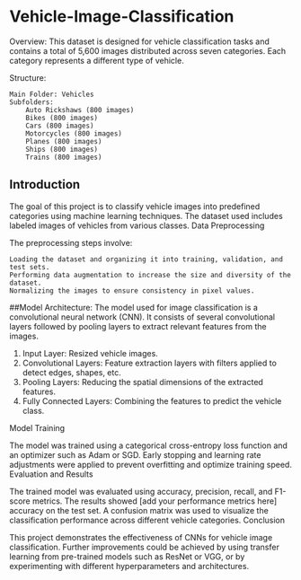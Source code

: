 # Vehicle-Image-Classification


Overview: This dataset is designed for vehicle classification tasks and contains a total of 5,600 images distributed across seven categories. Each category represents a different type of vehicle.

Structure:

    Main Folder: Vehicles
    Subfolders:
        Auto Rickshaws (800 images)
        Bikes (800 images)
        Cars (800 images)
        Motorcycles (800 images)
        Planes (800 images)
        Ships (800 images)
        Trains (800 images)

## Introduction

The goal of this project is to classify vehicle images into predefined categories using machine learning techniques. The dataset used includes labeled images of vehicles from various classes.
Data Preprocessing

The preprocessing steps involve:

    Loading the dataset and organizing it into training, validation, and test sets.
    Performing data augmentation to increase the size and diversity of the dataset.
    Normalizing the images to ensure consistency in pixel values.

##Model Architecture:
The model used for image classification is a convolutional neural network (CNN). It consists of several convolutional layers followed by pooling layers to extract relevant features from the images.

1. Input Layer: Resized vehicle images.
2. Convolutional Layers: Feature extraction layers with filters applied to detect edges, shapes, etc.
3. Pooling Layers: Reducing the spatial dimensions of the extracted features.
4. Fully Connected Layers: Combining the features to predict the vehicle class.

Model Training

The model was trained using a categorical cross-entropy loss function and an optimizer such as Adam or SGD. Early stopping and learning rate adjustments were applied to prevent overfitting and optimize training speed.
Evaluation and Results

The trained model was evaluated using accuracy, precision, recall, and F1-score metrics. The results showed [add your performance metrics here] accuracy on the test set. A confusion matrix was used to visualize the classification performance across different vehicle categories.
Conclusion

This project demonstrates the effectiveness of CNNs for vehicle image classification. Further improvements could be achieved by using transfer learning from pre-trained models such as ResNet or VGG, or by experimenting with different hyperparameters and architectures.
